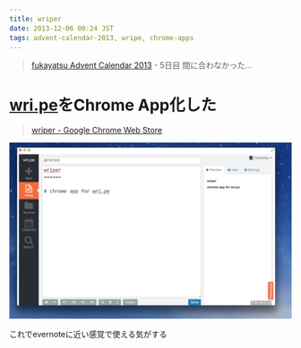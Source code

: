 ```yaml
---
title: wriper
date: 2013-12-06 00:24 JST
tags: advent-calendar-2013, wripe, chrome-apps
---
```


> [fukayatsu Advent Calendar 2013](/2013/11/29/advent-calendar-2013/) - 5日目
間に合わなかった...


# [wri.pe](https://wri.pe/)をChrome App化した

> [wriper - Google Chrome Web Store](https://chrome.google.com/webstore/detail/wriper/bjbpioaagmcdgpplnofkgofibdbcfplk)

![](/images/2013-12-06-wriper.png)

これでevernoteに近い感覚で使える気がする

